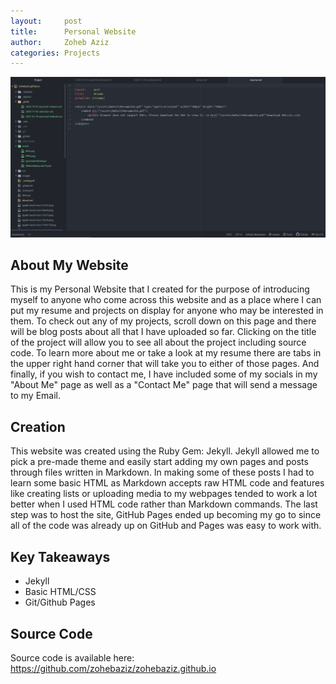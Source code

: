 ```yaml
---
layout:     post
title:      Personal Website
author:     Zoheb Aziz
categories: Projects
---
```

![Website](/assets/personalwebsite.png)

<!--excerpt-->

## About My Website
This is my Personal Website that I created for the purpose of introducing myself
to anyone who come across this website and as a place where I can put my resume and
projects on display for anyone who may be interested in them. To check out any of my
projects, scroll down on this page and there will be blog posts about all that I
have uploaded so far. Clicking on the title of the project will allow you to see
all about the project including source code. To learn more about me
or take a look at my resume there are tabs in the upper right hand corner that will
take you to either of those pages. And finally, if you wish to contact me, I have
included some of my socials in my "About Me" page as well as a "Contact Me" page
that will send a message to my Email.
## Creation
This website was created using the Ruby Gem: Jekyll. Jekyll allowed me to
pick a pre-made theme and easily start adding my own pages and posts through
files written in Markdown. In making some of these posts I had to learn some
basic HTML as Markdown accepts raw HTML code and features like creating lists or
uploading media to my webpages tended to work a lot better when I used HTML code
rather than Markdown commands. The last step was to host the site, GitHub Pages
ended up becoming my go to since all of the code was already up on GitHub and
Pages was easy to work with.
## Key Takeaways
* Jekyll
* Basic HTML/CSS
* Git/Github Pages  

## Source Code
Source code is available here:\
<a href="https://github.com/zohebaziz/zohebaziz.github.io">https://github.com/zohebaziz/zohebaziz.github.io</a>
